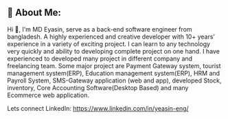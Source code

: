 ## 💫 About Me:
Hi 👋, I'm MD Eyasin, serve as a back-end software engineer from bangladesh. 
A highly experienced and creative developer with 10+ years’ experience in a variety of exciting project. 
I can learn to any technology very quickly and ability to developing complete project on one hand. 
I have experienced to developed many project in different company and freelancing team. 
Some major project are Payment Gateway system, tourist management system(ERP), Education management system(ERP), HRM and Payroll System, SMS-Gateway application (web and app), developed Stock, inventory, Core Accounting Software(Desktop Based) and many Ecommerce web application.

Lets connect
LinkedIn: https://www.linkedin.com/in/yeasin-eng/

<!-- <p align="left"> <a href="https://github.com/ryo-ma/github-profile-trophy"><img src="https://github-profile-trophy.vercel.app/?username=YeasinSE" alt="yeasin-se" /></a> </p> -->


<!--
<h3 align="left">Languages:</h3>

<p><img align="left" src="https://github-readme-stats.vercel.app/api/top-langs?username=YeasinSE&show_icons=true&locale=en&layout=compact" alt="YeasinSE" /></p>

<p>&nbsp;<img align="center" src="https://github-readme-stats.vercel.app/api?username=YeasinSE&show_icons=true&locale=en" alt="YeasinSE" /></p>

<p><img align="center" src="https://github-readme-streak-stats.herokuapp.com/?user=YeasinSE&" alt="YeasinSE" /></p>
-->

